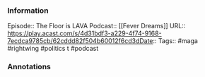 ### Information

Episode:: The Floor is LAVA
Podcast:: [[Fever Dreams]]
URL:: https://play.acast.com/s/4d31bdf3-a229-4f74-9168-7ecdca9785cb/62cddd82f504b60012f6cd3dDate::
Tags:: #maga #rightwing #politics t
#podcast


### Annotations


